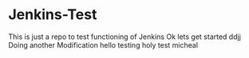 # Jenkins-Test
This is just a repo to test functioning of Jenkins
Ok lets get started ddjj
Doing another Modification hello
testing holy test
micheal
